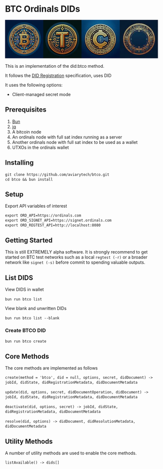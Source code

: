 # BTC Ordinals DIDs

![Bitcoin Ordinals DID Method Logo](./btco.jpg)


This is an implementation of the did:btco method.

It follows the [DID Registration](https://identity.foundation/did-registration) specification, uses DID

It uses the following options:

* Client-managed secret mode

## Prerequisites

1. [Bun](https://bun.sh)
2. [jq](https://jqlang.github.io/jq/)
3. A bitcoin node
4. An ordinals node with full sat index running as a server
5. Another ordinals node with full sat index to be used as a wallet
6. UTXOs in the ordinals wallet

## Installing

```
git clone https://github.com/aviarytech/btco.git
cd btco && bun install
```

## Setup

Export API variables of interest

```
export ORD_API=https://ordinals.com
export ORD_SIGNET_API=https://signet.ordinals.com
export ORD_REGTEST_API=http://localhost:8080
```

## Getting Started

This is still EXTREMELY alpha software. It is strongly recommend to get started on BTC test networks such as a
local `regtest (-r)` or a broader network like `signet (-s)` before commit to spending valuable outputs.

## List DIDS

View DIDS in wallet

`bun run btco list`

View blank and unwritten DIDs

`bun run btco list --blank`

### Create BTCO DID

`bun run btco create`

## Core Methods

The core methods are implemented as follows

```
create(method = 'btco', did = null, options, secret, didDocument) -> jobId, didState, didRegistrationMetadata, didDocumentMetadata

update(did, options, secret, didDocumentOperation, didDocument) -> jobId, didState, didRegistrationMetadata, didDocumentMetadata

deactivate(did, options, secret) -> jobId, didState, didRegistrationMetadata, didDocumentMetadata

resolve(did, options) -> didDocument, didResolutionMetadata, didDocumentMetadata
```

## Utility Methods

A number of utility methods are used to enable the core methods.

```
listAvailable() -> dids[]
```